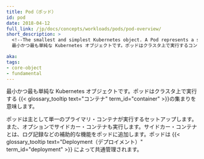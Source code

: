 ```yaml
---
title: Pod（ポッド）
id: pod
date: 2018-04-12
full_link: /jp/docs/concepts/workloads/pods/pod-overview/
short_description: >
  <!--The smallest and simplest Kubernetes object. A Pod represents a set of running containers on your cluster.-->
  最小かつ最も単純な Kubernetes オブジェクトです。ポッドはクラスタ上で実行するコンテナの集まりを意味します。

aka: 
tags:
- core-object
- fundamental
---
```

 <!--The smallest and simplest Kubernetes object. A Pod represents a set of running {{< glossary_tooltip text="containers" term_id="container" >}} on your cluster.-->
  最小かつ最も単純な Kubernetes オブジェクトです。ポッドはクラスタ上で実行する {{< glossary_tooltip text="コンテナ" term_id="container" >}}の集まりを意味します。

<!--more--> 

<!--
A Pod is typically set up to run a single primary container. It can also run optional sidecar containers that add supplementary features like logging. Pods are commonly managed by a {{< glossary_tooltip term_id="deployment" >}}.
-->
ポッドは主として単一のプライマリ・コンテナが実行するセットアップします。また、オプションでサイドカー・コンテナも実行します。サイドカー・コンテナとは、ログ記録などの補助的な機能をポッドに追加します。ポッドは {{< glossary_tooltip text="Deployment（デプロイメント）"  term_id="deployment" >}} によって共通管理されます。
